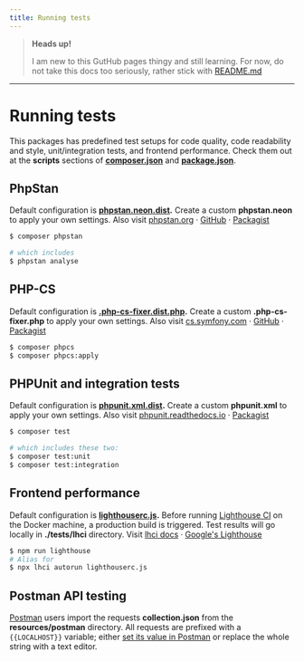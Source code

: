 ```yaml
---
title: Running tests
---
```




> **Heads up!**
>
> I am new to this GutHub pages thingy and still learning. For now, do not take this docs too seriously, rather stick with [README.md](../README.md)

---

# Running tests

This packages has predefined test setups for code quality, code readability and style, unit/integration tests, and frontend performance. Check them out at the **scripts** sections of **[composer.json](./composer.json)** and **[package.json](./package.json)**. 


## PhpStan

Default configuration is **[phpstan.neon.dist](./phpstan.neon.dist).** Create a custom **phpstan.neon** to apply your own settings. Also visit [phpstan.org](https://phpstan.org/) · [GitHub](https://github.com/phpstan/phpstan) · [Packagist](https://packagist.org/packages/phpstan/phpstan)

```bash
$ composer phpstan

# which includes
$ phpstan analyse
```

## PHP-CS

Default configuration is **[.php-cs-fixer.dist.php](./.php-cs-fixer.dist.php).** Create a custom **.php-cs-fixer.php** to apply your own settings. Also visit [cs.symfony.com](https://cs.symfony.com/) ·  [GitHub](https://github.com/FriendsOfPHP/PHP-CS-Fixer) · [Packagist](https://packagist.org/packages/friendsofphp/php-cs-fixer)

```bash
$ composer phpcs
$ composer phpcs:apply
```

## PHPUnit and integration tests

Default configuration is **[phpunit.xml.dist](./phpunit.xml.dist).** Create a custom **phpunit.xml** to apply your own settings. 
Also visit [phpunit.readthedocs.io](https://phpunit.readthedocs.io/) · [Packagist](https://packagist.org/packages/phpunit/phpunit)

```bash
$ composer test

# which includes these two:
$ composer test:unit
$ composer test:integration
```

## Frontend performance

Default configuration is **[lighthouserc.js](./lighthouserc.js).** Before running [Lighthouse CI](https://github.com/GoogleChrome/lighthouse-ci) on the Docker machine, a production build is triggered. Test results will go locally in **./tests/lhci** directory. Visit [lhci docs](https://www.npmjs.com/package/@lhci/cli) · [Google's Lighthouse](https://developers.google.com/web/tools/lighthouse/)

```bash
$ npm run lighthouse
# Alias for
$ npx lhci autorun lighthouserc.js
```

## Postman API testing

[Postman](https://www.postman.com/) users import the requests **collection.json** from the **resources/postman** directory. All requests are prefixed with a `{{LOCALHOST}}` variable; either [set its value in Postman](https://learning.postman.com/docs/sending-requests/variables/#defining-variables) or replace the whole string with a text editor. 